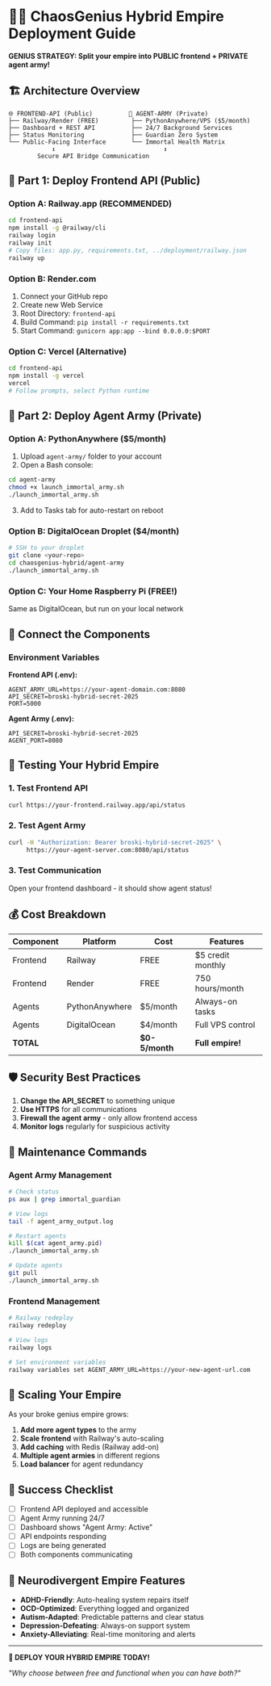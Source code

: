 # 🧠💜 ChaosGenius Hybrid Empire Deployment Guide

**GENIUS STRATEGY: Split your empire into PUBLIC frontend + PRIVATE agent army!**

## 🏗️ Architecture Overview

```
🌐 FRONTEND-API (Public)          🤖 AGENT-ARMY (Private)
├── Railway/Render (FREE)         ├── PythonAnywhere/VPS ($5/month)
├── Dashboard + REST API          ├── 24/7 Background Services
├── Status Monitoring             ├── Guardian Zero System
└── Public-Facing Interface       └── Immortal Health Matrix
            ↕️                              ↕️
        Secure API Bridge Communication
```

## 🚀 Part 1: Deploy Frontend API (Public)

### Option A: Railway.app (RECOMMENDED)

```bash
cd frontend-api
npm install -g @railway/cli
railway login
railway init
# Copy files: app.py, requirements.txt, ../deployment/railway.json
railway up
```

### Option B: Render.com

1. Connect your GitHub repo
2. Create new Web Service
3. Root Directory: `frontend-api`
4. Build Command: `pip install -r requirements.txt`
5. Start Command: `gunicorn app:app --bind 0.0.0.0:$PORT`

### Option C: Vercel (Alternative)

```bash
cd frontend-api
npm install -g vercel
vercel
# Follow prompts, select Python runtime
```

## 🤖 Part 2: Deploy Agent Army (Private)

### Option A: PythonAnywhere ($5/month)

1. Upload `agent-army/` folder to your account
2. Open a Bash console:

```bash
cd agent-army
chmod +x launch_immortal_army.sh
./launch_immortal_army.sh
```

3. Add to Tasks tab for auto-restart on reboot

### Option B: DigitalOcean Droplet ($4/month)

```bash
# SSH to your droplet
git clone <your-repo>
cd chaosgenius-hybrid/agent-army
./launch_immortal_army.sh
```

### Option C: Your Home Raspberry Pi (FREE!)

Same as DigitalOcean, but run on your local network

## 🔗 Connect the Components

### Environment Variables

**Frontend API (.env):**

```
AGENT_ARMY_URL=https://your-agent-domain.com:8080
API_SECRET=broski-hybrid-secret-2025
PORT=5000
```

**Agent Army (.env):**

```
API_SECRET=broski-hybrid-secret-2025
AGENT_PORT=8080
```

## 🎯 Testing Your Hybrid Empire

### 1. Test Frontend API

```bash
curl https://your-frontend.railway.app/api/status
```

### 2. Test Agent Army

```bash
curl -H "Authorization: Bearer broski-hybrid-secret-2025" \
     https://your-agent-server.com:8080/api/status
```

### 3. Test Communication

Open your frontend dashboard - it should show agent status!

## 💰 Cost Breakdown

| Component | Platform       | Cost           | Features          |
| --------- | -------------- | -------------- | ----------------- |
| Frontend  | Railway        | FREE           | $5 credit monthly |
| Frontend  | Render         | FREE           | 750 hours/month   |
| Agents    | PythonAnywhere | $5/month       | Always-on tasks   |
| Agents    | DigitalOcean   | $4/month       | Full VPS control  |
| **TOTAL** |                | **$0-5/month** | **Full empire!**  |

## 🛡️ Security Best Practices

1. **Change the API_SECRET** to something unique
2. **Use HTTPS** for all communications
3. **Firewall the agent army** - only allow frontend access
4. **Monitor logs** regularly for suspicious activity

## 🔧 Maintenance Commands

### Agent Army Management

```bash
# Check status
ps aux | grep immortal_guardian

# View logs
tail -f agent_army_output.log

# Restart agents
kill $(cat agent_army.pid)
./launch_immortal_army.sh

# Update agents
git pull
./launch_immortal_army.sh
```

### Frontend Management

```bash
# Railway redeploy
railway redeploy

# View logs
railway logs

# Set environment variables
railway variables set AGENT_ARMY_URL=https://your-new-agent-url.com
```

## 🚀 Scaling Your Empire

As your broke genius empire grows:

1. **Add more agent types** to the army
2. **Scale frontend** with Railway's auto-scaling
3. **Add caching** with Redis (Railway add-on)
4. **Multiple agent armies** in different regions
5. **Load balancer** for agent redundancy

## 🎊 Success Checklist

- [ ] Frontend API deployed and accessible
- [ ] Agent Army running 24/7
- [ ] Dashboard shows "Agent Army: Active"
- [ ] API endpoints responding
- [ ] Logs are being generated
- [ ] Both components communicating

## 💜 Neurodivergent Empire Features

- **ADHD-Friendly**: Auto-healing system repairs itself
- **OCD-Optimized**: Everything logged and organized
- **Autism-Adapted**: Predictable patterns and clear status
- **Depression-Defeating**: Always-on support system
- **Anxiety-Alleviating**: Real-time monitoring and alerts

---

**🧠 DEPLOY YOUR HYBRID EMPIRE TODAY!**

_"Why choose between free and functional when you can have both?"_

